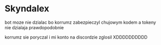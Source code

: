 # Skyndalex
bot moze nie dzialac bo korrumz zabezpieczyl chujowym kodem a tokeny nie dzialaja prawdopodobnie

korrumz sie poryczal i mi konto na discordzie zglosil XDDDDDDDDDD
